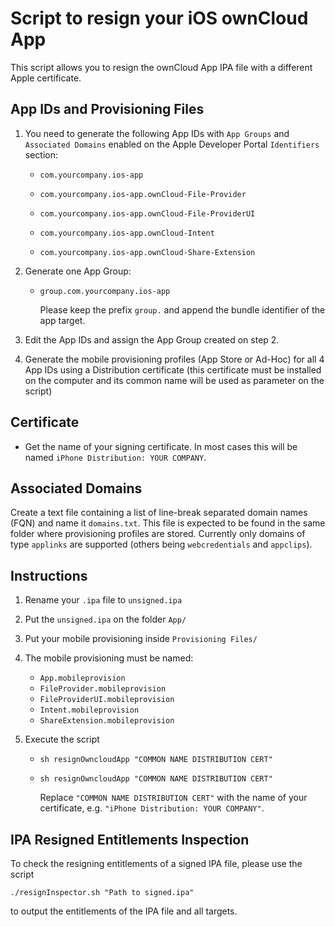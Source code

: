 # Script to resign your iOS ownCloud App

This script allows you to resign the ownCloud App IPA file with a different Apple certificate.

## App IDs and Provisioning Files

1. You need to generate the following App IDs with `App Groups` and `Associated Domains` enabled on the Apple Developer Portal `Identifiers` section:

   - `com.yourcompany.ios-app`

   - `com.yourcompany.ios-app.ownCloud-File-Provider`

   - `com.yourcompany.ios-app.ownCloud-File-ProviderUI`

   - `com.yourcompany.ios-app.ownCloud-Intent`

   - `com.yourcompany.ios-app.ownCloud-Share-Extension`

2. Generate one App Group:

   - `group.com.yourcompany.ios-app`

     

     Please keep the prefix `group.` and append the bundle identifier of the app target. 

3. Edit the App IDs and assign the App Group created on step 2.

4. Generate the mobile provisioning profiles (App Store or Ad-Hoc) for all 4 App IDs using a Distribution certificate (this certificate must be installed on the computer and its common name will be used as parameter on the script)

## Certificate

- Get the name of your signing certificate. In most cases this will be named `iPhone Distribution: YOUR COMPANY`.

## Associated Domains

Create a text file containing a list of line-break separated domain names (FQN) and name it `domains.txt`. This file is expected to be found in the same folder where provisioning profiles are stored. Currently only domains of type `applinks` are supported (others being `webcredentials` and `appclips`).

## Instructions

1. Rename your `.ipa` file to `unsigned.ipa`

2. Put the `unsigned.ipa` on the folder `App/`

3. Put your mobile provisioning inside `Provisioning Files/`

4. The mobile provisioning must be named:

   - `App.mobileprovision`
   - `FileProvider.mobileprovision`
   - `FileProviderUI.mobileprovision`
   - `Intent.mobileprovision`
   - `ShareExtension.mobileprovision`

5. Execute the script

   - `sh resignOwncloudApp "COMMON NAME DISTRIBUTION CERT"`

   - `sh resignOwncloudApp "COMMON NAME DISTRIBUTION CERT"`

     

     Replace `"COMMON NAME DISTRIBUTION CERT"` with the name of your certificate, e.g. `"iPhone Distribution: YOUR COMPANY"`.



## IPA Resigned Entitlements Inspection

To check the resigning entitlements of a signed IPA file, please use the script 

`./resignInspector.sh "Path to signed.ipa"` 

to output the entitlements of the IPA file and all targets.

